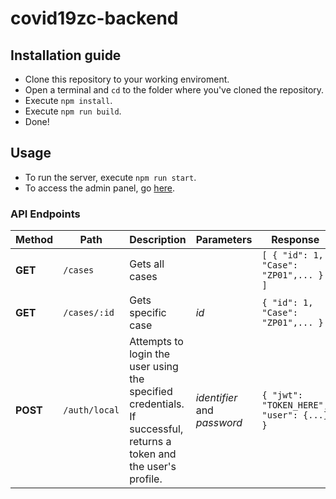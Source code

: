 # covid19zc-backend

## Installation guide
- Clone this repository to your working enviroment.
- Open a terminal and `cd` to the folder where you've cloned the repository.
- Execute `npm install`.
- Execute `npm run build`.
- Done!

## Usage
- To run the server, execute `npm run start`.
- To access the admin panel, go [here](http://localhost:1337/admin).

### API Endpoints
| Method        | Path           | Description  | Parameters | Response
| ------------- |-------------| -----| --- | -- |
| **GET**      | `/cases` | Gets all cases |  | ``` [ { "id": 1, "Case": "ZP01",... } ] ``` |
| **GET**      | `/cases/:id` | Gets specific case  | *id* | ```{ "id": 1, "Case": "ZP01",... }```
| **POST**      | `/auth/local` | Attempts to login the user using the specified credentials. If successful, returns a token and the user's profile.  | *identifier* and *password* | ```{ "jwt": "TOKEN_HERE", "user": {...} }```
